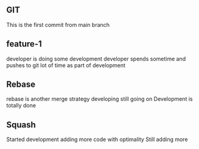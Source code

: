 ## GIT
This is the first commit from main branch

## feature-1
developer is doing some development
developer spends sometime and pushes to git lot of time as part of development

## Rebase
rebase is another merge strategy
developing still going on
Development is totally done

## Squash
Started development
adding more code with optimality
Still adding more